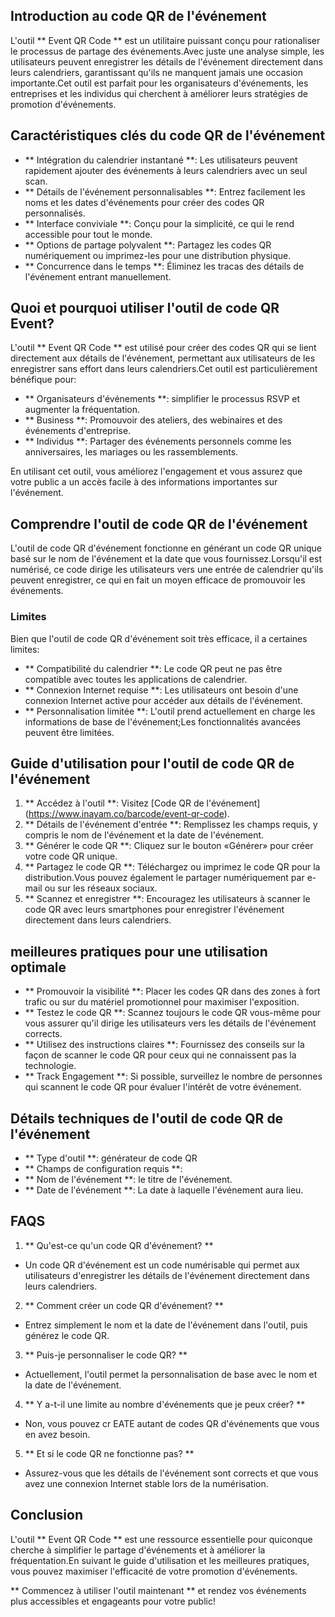 ## Introduction au code QR de l'événement

L'outil ** Event QR Code ** est un utilitaire puissant conçu pour rationaliser le processus de partage des événements.Avec juste une analyse simple, les utilisateurs peuvent enregistrer les détails de l'événement directement dans leurs calendriers, garantissant qu'ils ne manquent jamais une occasion importante.Cet outil est parfait pour les organisateurs d'événements, les entreprises et les individus qui cherchent à améliorer leurs stratégies de promotion d'événements.

## Caractéristiques clés du code QR de l'événement

- ** Intégration du calendrier instantané **: Les utilisateurs peuvent rapidement ajouter des événements à leurs calendriers avec un seul scan.
- ** Détails de l'événement personnalisables **: Entrez facilement les noms et les dates d'événements pour créer des codes QR personnalisés.
- ** Interface conviviale **: Conçu pour la simplicité, ce qui le rend accessible pour tout le monde.
- ** Options de partage polyvalent **: Partagez les codes QR numériquement ou imprimez-les pour une distribution physique.
- ** Concurrence dans le temps **: Éliminez les tracas des détails de l'événement entrant manuellement.

## Quoi et pourquoi utiliser l'outil de code QR Event?

L'outil ** Event QR Code ** est utilisé pour créer des codes QR qui se lient directement aux détails de l'événement, permettant aux utilisateurs de les enregistrer sans effort dans leurs calendriers.Cet outil est particulièrement bénéfique pour:

- ** Organisateurs d'événements **: simplifier le processus RSVP et augmenter la fréquentation.
- ** Business **: Promouvoir des ateliers, des webinaires et des événements d'entreprise.
- ** Individus **: Partager des événements personnels comme les anniversaires, les mariages ou les rassemblements.

En utilisant cet outil, vous améliorez l'engagement et vous assurez que votre public a un accès facile à des informations importantes sur l'événement.

## Comprendre l'outil de code QR de l'événement

L'outil de code QR d'événement fonctionne en générant un code QR unique basé sur le nom de l'événement et la date que vous fournissez.Lorsqu'il est numérisé, ce code dirige les utilisateurs vers une entrée de calendrier qu'ils peuvent enregistrer, ce qui en fait un moyen efficace de promouvoir les événements.

### Limites

Bien que l'outil de code QR d'événement soit très efficace, il a certaines limites:
- ** Compatibilité du calendrier **: Le code QR peut ne pas être compatible avec toutes les applications de calendrier.
- ** Connexion Internet requise **: Les utilisateurs ont besoin d'une connexion Internet active pour accéder aux détails de l'événement.
- ** Personnalisation limitée **: L'outil prend actuellement en charge les informations de base de l'événement;Les fonctionnalités avancées peuvent être limitées.

## Guide d'utilisation pour l'outil de code QR de l'événement

1. ** Accédez à l'outil **: Visitez [Code QR de l'événement] (https://www.inayam.co/barcode/event-qr-code).
2. ** Détails de l'événement d'entrée **: Remplissez les champs requis, y compris le nom de l'événement et la date de l'événement.
3. ** Générer le code QR **: Cliquez sur le bouton «Générer» pour créer votre code QR unique.
4. ** Partagez le code QR **: Téléchargez ou imprimez le code QR pour la distribution.Vous pouvez également le partager numériquement par e-mail ou sur les réseaux sociaux.
5. ** Scannez et enregistrer **: Encouragez les utilisateurs à scanner le code QR avec leurs smartphones pour enregistrer l'événement directement dans leurs calendriers.

## meilleures pratiques pour une utilisation optimale

- ** Promouvoir la visibilité **: Placer les codes QR dans des zones à fort trafic ou sur du matériel promotionnel pour maximiser l'exposition.
- ** Testez le code QR **: Scannez toujours le code QR vous-même pour vous assurer qu'il dirige les utilisateurs vers les détails de l'événement corrects.
- ** Utilisez des instructions claires **: Fournissez des conseils sur la façon de scanner le code QR pour ceux qui ne connaissent pas la technologie.
- ** Track Engagement **: Si possible, surveillez le nombre de personnes qui scannent le code QR pour évaluer l'intérêt de votre événement.

## Détails techniques de l'outil de code QR de l'événement

- ** Type d'outil **: générateur de code QR
- ** Champs de configuration requis **:
- ** Nom de l'événement **: le titre de l'événement.
- ** Date de l'événement **: La date à laquelle l'événement aura lieu.

## FAQS

1. ** Qu'est-ce qu'un code QR d'événement? **
- Un code QR d'événement est un code numérisable qui permet aux utilisateurs d'enregistrer les détails de l'événement directement dans leurs calendriers.

2. ** Comment créer un code QR d'événement? **
- Entrez simplement le nom et la date de l'événement dans l'outil, puis générez le code QR.

3. ** Puis-je personnaliser le code QR? **
- Actuellement, l'outil permet la personnalisation de base avec le nom et la date de l'événement.

4. ** Y a-t-il une limite au nombre d'événements que je peux créer? **
- Non, vous pouvez cr EATE autant de codes QR d'événements que vous en avez besoin.

5. ** Et si le code QR ne fonctionne pas? **
- Assurez-vous que les détails de l'événement sont corrects et que vous avez une connexion Internet stable lors de la numérisation.

## Conclusion

L'outil ** Event QR Code ** est une ressource essentielle pour quiconque cherche à simplifier le partage d'événements et à améliorer la fréquentation.En suivant le guide d'utilisation et les meilleures pratiques, vous pouvez maximiser l'efficacité de votre promotion d'événements.

** Commencez à utiliser l'outil maintenant ** et rendez vos événements plus accessibles et engageants pour votre public!